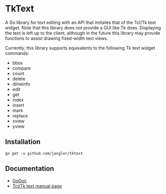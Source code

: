 TkText
======
A Go library for text editing with an API that imitates that of the Tcl/Tk
text widget. Note that this library does *not* provide a GUI like Tk does.
Displaying the text is left up to the client, although in the future this
library may provide functions to assist drawing fixed-width text views.

Currently, this library supports equivalents to the following Tk text widget
commands:

- bbox
- compare
- count
- delete
- dlineinfo
- edit
- get
- index
- insert
- mark
- replace
- xview
- yview

Installation
------------
	go get -u github.com/jangler/tktext

Documentation
-------------
- [GoDoc](http://godoc.org/github.com/jangler/tktext)
- [Tcl/Tk text manual page](http://www.tcl.tk/man/tcl8.5/TkCmd/text.htm)
